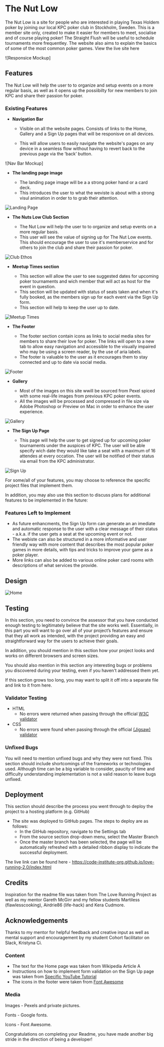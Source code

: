 # The Nut Low

The Nut Low is a site for people who are interested in playing Texas Holdem poker by joining our local KPC poker club in Stockholm, Sweden. This is a member site only, created to make it easier for members to meet, socialise and of course playing poker! The Straight Flush will be useful to schedule tournaments more frequentley. The website also aims to explain the basics of some of the most common poker games. View the live site here

![Responsice Mockup]

## Features

The Nut Low will help the user to to organize and setup events on a more regular basis, as well as it opens up the possiibilty for new members to join KPC and share their passion for poker.

### Existing Features

- __Navigation Bar__

  - Visible on all the website pages. Consists of links to the Home, Gallery and a Sign Up pages that will be responisve on all devices.

  - This will allow users to easily navigate the website's pages on any device in a seamless flow without having to revert back to the previous page via the ‘back’ button. 

![Nav Bar Mockup]

- __The landing page image__

  - The landing page image will be a a strong poker hand or a card deck.  
  - This introduces the user to what the weviste is about with a strong visul animation in order to to grab their attention.

![Landing Page](https://github.com/)

- __The Nuts Low Club Section__

  - The Nut Low will help the user to to organize and setup events on a more regular basis.
  - This user will see the value of signing up for The Nut Low events. This should encourage the user to use it's memberservice and for others to join the club and share their passion for poker.

![Club Ethos](https://github.com/)

- __Meetup Times section__

  - This section will allow the user to see suggested dates for upcoming poker tournaments and wich member that will act as host for the event in question. 
  - This section will be updated with status of seats taken and when it's fully booked, as the members sign up for each event via the Sign Up form.
  - This section will help to keep the user up to date. 

![Meetup Times](https://github.com/)

- __The Footer__ 

  - The footer section contain icons as links to social media sites for members to share their love for poker. The links will open to a new tab to allow easy navigation and accessible to the visually impaired who may be using a screen reader, by the use of aria labels.
  - The footer is valuable to the user as it encourages them to stay connected and up to date via social media.

![Footer](https://github.com/)

- __Gallery__

  - Most of the images on this site wwill be sourced from Pexel spiced with some real-life images from previous KPC poker events.
  - All the images will be processed and compressed in file size via Adobe  Photoshop or Preview on Mac in order to enhance the user experience. 

![Gallery](https://github.com)

- __The Sign Up Page__

  - This page will help the user to get signed up for upcoming poker tournaments under the auspices of KPC. The user will be able specify wich date they would like take a seat with a maximum of 16 attendes at every occation. The user will be notified of their status via email from the KPC administrator.

![Sign Up](https://github.com/)

For some/all of your features, you may choose to reference the specific project files that implement them.

In addition, you may also use this section to discuss plans for additional features to be implemented in the future:

### Features Left to Implement

- As future enhancments, the Sign Up form can generate an an imediate and automatic response to the user with a clear message of their status - a.k.a. if the user gets a seat at the upcoming event or not.
- The webiste can also be structured in a more informative and user friendly way with more content that describes the most popular poker games in more details, with tips and tricks to improve your game as a poker player.
- More links can also be added to various online poker card rooms with descriptions of what services the provide.

## Design

![Home](http:..png)

## Testing 

In this section, you need to convince the assessor that you have conducted enough testing to legitimately believe that the site works well. Essentially, in this part you will want to go over all of your project’s features and ensure that they all work as intended, with the project providing an easy and straightforward way for the users to achieve their goals.

In addition, you should mention in this section how your project looks and works on different browsers and screen sizes.

You should also mention in this section any interesting bugs or problems you discovered during your testing, even if you haven't addressed them yet.

If this section grows too long, you may want to split it off into a separate file and link to it from here.


### Validator Testing 

- HTML
  - No errors were returned when passing through the official [W3C validator](https://validator.w3.org/nu/?doc=https%3A%2F%2Fcode-institute-org.github.io%2Flove-running-2.0%2Findex.html)
- CSS
  - No errors were found when passing through the official [(Jigsaw) validator](https://jigsaw.w3.org/css-validator/validator?uri=https%3A%2F%2Fvalidator.w3.org%2Fnu%2F%3Fdoc%3Dhttps%253A%252F%252Fcode-institute-org.github.io%252Flove-running-2.0%252Findex.html&profile=css3svg&usermedium=all&warning=1&vextwarning=&lang=en#css)

### Unfixed Bugs

You will need to mention unfixed bugs and why they were not fixed. This section should include shortcomings of the frameworks or technologies used. Although time can be a big variable to consider, paucity of time and difficulty understanding implementation is not a valid reason to leave bugs unfixed. 

## Deployment

This section should describe the process you went through to deploy the project to a hosting platform (e.g. GitHub) 

- The site was deployed to GitHub pages. The steps to deploy are as follows: 
  - In the GitHub repository, navigate to the Settings tab 
  - From the source section drop-down menu, select the Master Branch
  - Once the master branch has been selected, the page will be automatically refreshed with a detailed ribbon display to indicate the successful deployment. 

The live link can be found here - https://code-institute-org.github.io/love-running-2.0/index.html 


## Credits 

Inspiration for the readme file was taken from The Love Running Project as well as  my mentor Gareth McGirr and my fellow students Martiless (flawlesscooking), Airdrie86 (life-hack) and Kera Cudmore.

## Acknowledgements
Thanks to my mentor for helpful feedback and creative input  as well as mental support and encouragement by my student Cohort facilitator on Slack, Kristyna Ci.

### Content 

- The text for the Home page was taken from Wikipedia Article A
- Instructions on how to implement form validation on the Sign Up page was taken from [Specific YouTube Tutorial](https://www.youtube.com/)
- The icons in the footer were taken from [Font Awesome](https://fontawesome.com/)

### Media

Images - Pexels and private pictures.

Fonts - Google fonts.

Icons - Font Awesome.


Congratulations on completing your Readme, you have made another big stride in the direction of being a developer! 
